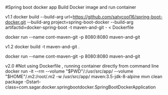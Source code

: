 #Spring boot docker app
Build Docker image and run container

v1.1
docker build --build-arg url=https://github.com/satycool16/spring-boot-docker.git  --build-arg project=spring-boot-docker  --build-arg artifactid=docker-spring-boot  -t maven-and-git - < Dockerfile

docker run --name cont-maven-git -p 8080:8080 maven-and-git

v1.2
docker build -t maven-and-git .

docker run --name cont-maven-git -p 8080:8080 maven-and-git

v2.0
#Not using Dockerfile , running container directly from command line
docker run -it --rm --volume "$PWD"/:/usr/src/app/  --volume "$HOME"/.m2:/root/.m2 -w /usr/src/app/ maven:3.5-jdk-8-alpine mvn clean package -Dstart-class=com.sagar.docker.springbootdocker.SpringBootDockerApplication

